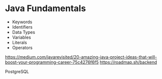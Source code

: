 # Java Fundamentals
  
- Keywords   
- Identifiers      
- Data Types       
- Variables       
- Literals      
- Operators  
   
 
https://medium.com/javarevisited/20-amazing-java-project-ideas-that-will-boost-your-programming-career-75c4276f6f5
https://roadmap.sh/backend

PostgreSQL 
  
        
   
      
     
  
